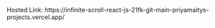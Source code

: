 <p>Hosted Link: https://infinite-scroll-react-js-21fk-git-main-priyamaitys-projects.vercel.app/</p>
